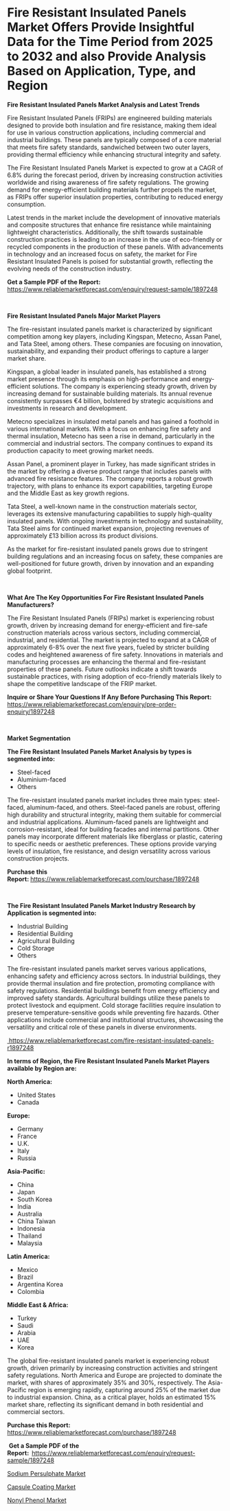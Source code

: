 <p><h1>Fire Resistant Insulated Panels Market Offers Provide Insightful Data for the Time Period from 2025 to 2032 and also Provide Analysis Based on Application, Type, and Region</h1></p><p><strong>Fire Resistant Insulated Panels Market Analysis and Latest Trends</strong></p>
<p><p>Fire Resistant Insulated Panels (FRIPs) are engineered building materials designed to provide both insulation and fire resistance, making them ideal for use in various construction applications, including commercial and industrial buildings. These panels are typically composed of a core material that meets fire safety standards, sandwiched between two outer layers, providing thermal efficiency while enhancing structural integrity and safety.</p><p>The Fire Resistant Insulated Panels Market is expected to grow at a CAGR of 6.8% during the forecast period, driven by increasing construction activities worldwide and rising awareness of fire safety regulations. The growing demand for energy-efficient building materials further propels the market, as FRIPs offer superior insulation properties, contributing to reduced energy consumption. </p><p>Latest trends in the market include the development of innovative materials and composite structures that enhance fire resistance while maintaining lightweight characteristics. Additionally, the shift towards sustainable construction practices is leading to an increase in the use of eco-friendly or recycled components in the production of these panels. With advancements in technology and an increased focus on safety, the market for Fire Resistant Insulated Panels is poised for substantial growth, reflecting the evolving needs of the construction industry.</p></p>
<p><strong>Get a Sample PDF of the Report:&nbsp;</strong> <a href="https://www.reliablemarketforecast.com/enquiry/request-sample/1897248?utm_campaign=2447&utm_medium=2&utm_source=Github&utm_content=ia&utm_term=02042025&utm_id=fire-resistant-insulated-panels">https://www.reliablemarketforecast.com/enquiry/request-sample/1897248</a></p>
<p>&nbsp;</p>
<p><strong>Fire Resistant Insulated Panels Major Market Players</strong></p>
<p><p>The fire-resistant insulated panels market is characterized by significant competition among key players, including Kingspan, Metecno, Assan Panel, and Tata Steel, among others. These companies are focusing on innovation, sustainability, and expanding their product offerings to capture a larger market share.</p><p>Kingspan, a global leader in insulated panels, has established a strong market presence through its emphasis on high-performance and energy-efficient solutions. The company is experiencing steady growth, driven by increasing demand for sustainable building materials. Its annual revenue consistently surpasses €4 billion, bolstered by strategic acquisitions and investments in research and development.</p><p>Metecno specializes in insulated metal panels and has gained a foothold in various international markets. With a focus on enhancing fire safety and thermal insulation, Metecno has seen a rise in demand, particularly in the commercial and industrial sectors. The company continues to expand its production capacity to meet growing market needs.</p><p>Assan Panel, a prominent player in Turkey, has made significant strides in the market by offering a diverse product range that includes panels with advanced fire resistance features. The company reports a robust growth trajectory, with plans to enhance its export capabilities, targeting Europe and the Middle East as key growth regions.</p><p>Tata Steel, a well-known name in the construction materials sector, leverages its extensive manufacturing capabilities to supply high-quality insulated panels. With ongoing investments in technology and sustainability, Tata Steel aims for continued market expansion, projecting revenues of approximately £13 billion across its product divisions.</p><p>As the market for fire-resistant insulated panels grows due to stringent building regulations and an increasing focus on safety, these companies are well-positioned for future growth, driven by innovation and an expanding global footprint.</p></p>
<p>&nbsp;</p>
<p><strong>What Are The Key Opportunities For Fire Resistant Insulated Panels Manufacturers?</strong></p>
<p><p>The Fire Resistant Insulated Panels (FRIPs) market is experiencing robust growth, driven by increasing demand for energy-efficient and fire-safe construction materials across various sectors, including commercial, industrial, and residential. The market is projected to expand at a CAGR of approximately 6-8% over the next five years, fueled by stricter building codes and heightened awareness of fire safety. Innovations in materials and manufacturing processes are enhancing the thermal and fire-resistant properties of these panels. Future outlooks indicate a shift towards sustainable practices, with rising adoption of eco-friendly materials likely to shape the competitive landscape of the FRIP market.</p></p>
<p><strong>Inquire or Share Your Questions If Any Before Purchasing This Report:</strong> <a href="https://www.reliablemarketforecast.com/enquiry/pre-order-enquiry/1897248?utm_campaign=2447&utm_medium=2&utm_source=Github&utm_content=ia&utm_term=02042025&utm_id=fire-resistant-insulated-panels">https://www.reliablemarketforecast.com/enquiry/pre-order-enquiry/1897248</a></p>
<p>&nbsp;</p>
<p><strong>Market Segmentation</strong></p>
<p><strong>The Fire Resistant Insulated Panels Market Analysis by types is segmented into:</strong></p>
<p><ul><li>Steel-faced</li><li>Aluminium-faced</li><li>Others</li></ul></p>
<p><p>The fire-resistant insulated panels market includes three main types: steel-faced, aluminum-faced, and others. Steel-faced panels are robust, offering high durability and structural integrity, making them suitable for commercial and industrial applications. Aluminum-faced panels are lightweight and corrosion-resistant, ideal for building facades and internal partitions. Other panels may incorporate different materials like fiberglass or plastic, catering to specific needs or aesthetic preferences. These options provide varying levels of insulation, fire resistance, and design versatility across various construction projects.</p></p>
<p><strong>Purchase this Report:&nbsp;</strong><a href="https://www.reliablemarketforecast.com/purchase/1897248?utm_campaign=2447&utm_medium=2&utm_source=Github&utm_content=ia&utm_term=02042025&utm_id=fire-resistant-insulated-panels">https://www.reliablemarketforecast.com/purchase/1897248</a></p>
<p>&nbsp;</p>
<p><strong>The Fire Resistant Insulated Panels Market Industry Research by Application is segmented into:</strong></p>
<p><ul><li>Industrial Building</li><li>Residential Building</li><li>Agricultural Building</li><li>Cold Storage</li><li>Others</li></ul></p>
<p><p>The fire-resistant insulated panels market serves various applications, enhancing safety and efficiency across sectors. In industrial buildings, they provide thermal insulation and fire protection, promoting compliance with safety regulations. Residential buildings benefit from energy efficiency and improved safety standards. Agricultural buildings utilize these panels to protect livestock and equipment. Cold storage facilities require insulation to preserve temperature-sensitive goods while preventing fire hazards. Other applications include commercial and institutional structures, showcasing the versatility and critical role of these panels in diverse environments.</p></p>
<p><a href="https://www.reliablemarketforecast.com/fire-resistant-insulated-panels-r1897248?utm_campaign=2447&utm_medium=2&utm_source=Github&utm_content=ia&utm_term=02042025&utm_id=fire-resistant-insulated-panels">&nbsp;https://www.reliablemarketforecast.com/fire-resistant-insulated-panels-r1897248</a></p>
<p><strong>In terms of Region, the Fire Resistant Insulated Panels Market Players available by Region are:</strong></p>
<p>
    <p> <strong> North America: </strong>
        <ul>
            <li>United States</li>
            <li>Canada</li>
        </ul>
        </p> 
    <p> <strong> Europe: </strong>
        <ul>
            <li>Germany</li>
            <li>France</li>
            <li>U.K.</li>
            <li>Italy</li>
            <li>Russia</li>
        </ul>
        </p> 
    <p> <strong> Asia-Pacific: </strong>
        <ul>
            <li>China</li>
            <li>Japan</li>
            <li>South Korea</li>
            <li>India</li>
            <li>Australia</li>
            <li>China Taiwan</li>
            <li>Indonesia</li>
            <li>Thailand</li>
            <li>Malaysia</li>
        </ul>
        </p> 
    <p> <strong> Latin America: </strong>
        <ul>
            <li>Mexico</li>
            <li>Brazil</li>
            <li>Argentina Korea</li>
            <li>Colombia</li>
        </ul>
        </p> 
    <p> <strong> Middle East & Africa: </strong>
        <ul>
            <li>Turkey</li>
            <li>Saudi</li>
            <li>Arabia</li>
            <li>UAE</li>
            <li>Korea</li>
        </ul>
    </p>
    </p>
<p><p>The global fire-resistant insulated panels market is experiencing robust growth, driven primarily by increasing construction activities and stringent safety regulations. North America and Europe are projected to dominate the market, with shares of approximately 35% and 30%, respectively. The Asia-Pacific region is emerging rapidly, capturing around 25% of the market due to industrial expansion. China, as a critical player, holds an estimated 15% market share, reflecting its significant demand in both residential and commercial sectors.</p></p>
<p><strong>Purchase this Report: </strong><a href="https://www.reliablemarketforecast.com/purchase/1897248?utm_campaign=2447&utm_medium=2&utm_source=Github&utm_content=ia&utm_term=02042025&utm_id=fire-resistant-insulated-panels">https://www.reliablemarketforecast.com/purchase/1897248</a></p>
<p>&nbsp;<strong>Get a Sample PDF of the Report:&nbsp;&nbsp;</strong><a href="https://www.reliablemarketforecast.com/enquiry/request-sample/1897248?utm_campaign=2447&utm_medium=2&utm_source=Github&utm_content=ia&utm_term=02042025&utm_id=fire-resistant-insulated-panels">https://www.reliablemarketforecast.com/enquiry/request-sample/1897248</a></p>
<p><strong></strong></p>
<p><p><a href="https://github.com/edacruz6/Market-Research-Report-List-1/blob/main/sodium-persulphate-market.md?utm_campaign=2447&utm_medium=2&utm_source=Github&utm_content=ia&utm_term=02042025&utm_id=fire-resistant-insulated-panels">Sodium Persulphate Market</a></p><p><a href="https://github.com/yankimber90yankim/Market-Research-Report-List-1/blob/main/capsule-coating-market.md?utm_campaign=2447&utm_medium=2&utm_source=Github&utm_content=ia&utm_term=02042025&utm_id=fire-resistant-insulated-panels">Capsule Coating Market</a></p><p><a href="https://github.com/GenaGaines34/Market-Research-Report-List-2/blob/main/nonyl-phenol-market.md?utm_campaign=2447&utm_medium=2&utm_source=Github&utm_content=ia&utm_term=02042025&utm_id=fire-resistant-insulated-panels">Nonyl Phenol Market</a></p></p>
